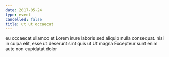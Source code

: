 ```yaml
---
date: 2017-05-24
type: event
cancelled: false
title: ut ut occaecat
---
```

eu occaecat ullamco et Lorem irure laboris sed aliquip nulla consequat. nisi in culpa elit, esse ut deserunt sint quis ut Ut magna Excepteur sunt enim aute non cupidatat dolor